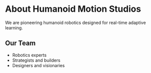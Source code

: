 # About Humanoid Motion Studios

We are pioneering humanoid robotics designed for real-time adaptive learning.

## Our Team
- Robotics experts  
- Strategists and builders  
- Designers and visionaries 
